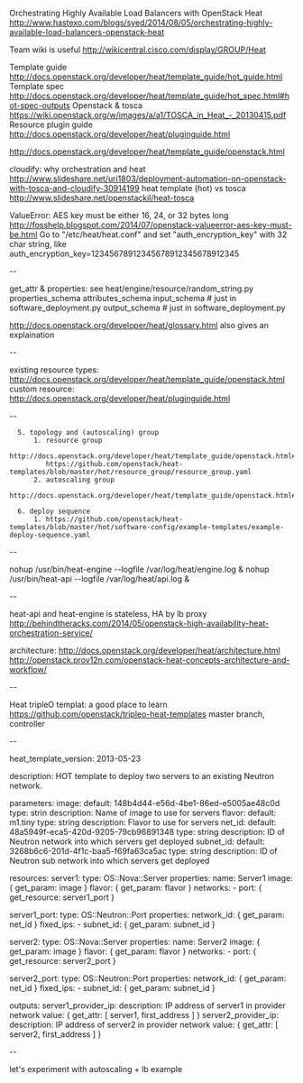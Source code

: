 Orchestrating Highly Available Load Balancers with OpenStack Heat
http://www.hastexo.com/blogs/syed/2014/08/05/orchestrating-highly-available-load-balancers-openstack-heat

Team wiki is useful
http://wikicentral.cisco.com/display/GROUP/Heat

Template guide
http://docs.openstack.org/developer/heat/template_guide/hot_guide.html
Template spec
http://docs.openstack.org/developer/heat/template_guide/hot_spec.html#hot-spec-outputs
Openstack & tosca
https://wiki.openstack.org/w/images/a/a1/TOSCA_in_Heat_-_20130415.pdf
Resource plugin guide
http://docs.openstack.org/developer/heat/pluginguide.html

http://docs.openstack.org/developer/heat/template_guide/openstack.html

cloudify: why orchestration and heat
http://www.slideshare.net/uri1803/deployment-automation-on-openstack-with-tosca-and-cloudify-30914199
heat template (hot) vs tosca
http://www.slideshare.net/openstackil/heat-tosca


ValueError: AES key must be either 16, 24, or 32 bytes long
http://fosshelp.blogspot.com/2014/07/openstack-valueerror-aes-key-must-be.html
Go to "/etc/heat/heat.conf" and set "auth_encryption_key" with 32 char string, like auth_encryption_key=12345678912345678912345678912345

--

get_attr & properties: see heat/engine/resource/random_string.py
  properties_schema
  attributes_schema
  input_schema # just in software_deployment.py
  output_schema # just in software_deployment.py

http://docs.openstack.org/developer/heat/glossary.html also gives an explaination

--

existing resource types: http://docs.openstack.org/developer/heat/template_guide/openstack.html
custom resource: http://docs.openstack.org/developer/heat/pluginguide.html

--

      5. topology and (autoscaling) group
          1. resource group
             http://docs.openstack.org/developer/heat/template_guide/openstack.html#OS::Heat::ResourceGroup
             https://github.com/openstack/heat-templates/blob/master/hot/resource_group/resource_group.yaml
          2. autoscaling group
             http://docs.openstack.org/developer/heat/template_guide/openstack.html#OS::Heat::AutoScalingGroup

      6. deploy sequence
          1. https://github.com/openstack/heat-templates/blob/master/hot/software-config/example-templates/example-deploy-sequence.yaml

--

nohup /usr/bin/heat-engine --logfile /var/log/heat/engine.log &
nohup /usr/bin/heat-api --logfile /var/log/heat/api.log &

--

heat-api and heat-engine is stateless, HA by lb proxy
http://behindtheracks.com/2014/05/openstack-high-availability-heat-orchestration-service/

architecture:
  http://docs.openstack.org/developer/heat/architecture.html
  http://openstack.prov12n.com/openstack-heat-concepts-architecture-and-workflow/

--

Heat tripleO templat: a good place to learn
https://github.com/openstack/tripleo-heat-templates master branch, controller

--

heat_template_version: 2013-05-23
 
description: HOT template to deploy two servers to an existing Neutron network.
 
parameters:
  image:
    default: 148b4d44-e56d-4be1-86ed-e5005ae48c0d
    type: strin
    description: Name of image to use for servers
  flavor:
    default: m1.tiny
    type: string
    description: Flavor to use for servers
  net_id:
    default: 48a5949f-eca5-420d-9205-79cb96891348
    type: string
    description: ID of Neutron network into which servers get deployed
  subnet_id:
    default: 3268b6c6-201d-4f1c-baa5-f69fa63ca5ac
    type: string
    description: ID of Neutron sub network into which servers get deployed
 
resources:
  server1:
    type: OS::Nova::Server
    properties:
      name: Server1
      image: { get_param: image }
      flavor: { get_param: flavor }
      networks:
        - port: { get_resource: server1_port }
 
  server1_port:
    type: OS::Neutron::Port
    properties:
      network_id: { get_param: net_id }
      fixed_ips:
        - subnet_id: { get_param: subnet_id }
 
  server2:
    type: OS::Nova::Server
    properties:
      name: Server2
      image: { get_param: image }
      flavor: { get_param: flavor }
      networks:
        - port: { get_resource: server2_port }
 
  server2_port:
    type: OS::Neutron::Port
    properties:
      network_id: { get_param: net_id }
      fixed_ips:
        - subnet_id: { get_param: subnet_id }
 
outputs:
  server1_provider_ip:
    description: IP address of server1 in provider network
    value: { get_attr: [ server1, first_address ] }
  server2_provider_ip:
    description: IP address of server2 in provider network
    value: { get_attr: [ server2, first_address ] }

--

let's experiment with autoscaling + lb example
